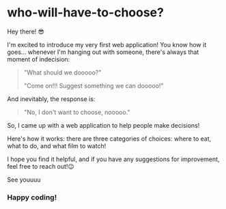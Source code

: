# who-will-have-to-choose?

Hey there! 😎

I'm excited to introduce my very first web application! You know how it goes... whenever I'm hanging out with someone, there's always that moment of indecision:

> "What should we dooooo?"
>
> "Come on!!! Suggest something we can dooooo!"

And inevitably, the response is:

> "No, I don't want to choose, nooooo."

So, I came up with a web application to help people make decisions!

Here's how it works: there are three categories of choices: where to eat, what to do, and what film to watch!

I hope you find it helpful, and if you have any suggestions for improvement, feel free to reach out!😉

See youuuu
### Happy coding!
